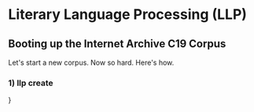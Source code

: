 # Literary Language Processing (LLP)

## Booting up the Internet Archive C19 Corpus

Let's start a new corpus. Now so hard. Here's how.

### 1) llp create
}
